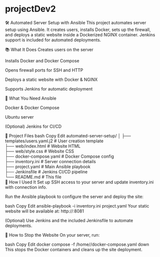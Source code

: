 # projectDev2

🛠️ Automated Server Setup with Ansible
This project automates server setup using Ansible. It creates users, installs Docker, sets up the firewall, and deploys a static website inside a Dockerized NGINX container. Jenkins support is included for automated deployments.

📚 What It Does
Creates users on the server

Installs Docker and Docker Compose

Opens firewall ports for SSH and HTTP

Deploys a static website with Docker & NGINX

Supports Jenkins for automatic deployment

🔧 What You Need
Ansible

Docker & Docker Compose

Ubuntu server

(Optional) Jenkins for CI/CD

📁 Project Files
bash
Copy
Edit
automated-server-setup/
│
├── templates/users.yaml.j2       # User creation template  
├── web/index.html                # Website HTML  
├── web/style.css                 # Website CSS  
├── docker-compose.yaml           # Docker Compose config  
├── inventory.ini                 # Server connection details  
├── project.yaml                  # Main Ansible playbook  
├── Jenkinsfile                  # Jenkins CI/CD pipeline  
└── README.md                    # This file  
🚀 How I Used It
Set up SSH access to your server and update inventory.ini with connection info.

Run the Ansible playbook to configure the server and deploy the site:

bash
Copy
Edit
ansible-playbook -i inventory.ini project.yaml
Your static website will be available at:
http://<server-ip>:8081

(Optional) Use Jenkins and the included Jenkinsfile to automate deployments.

🧹 How to Stop the Website
On your server, run:

bash
Copy
Edit
docker compose -f /home/<user>/docker-compose.yaml down
This stops the Docker containers and cleans up the site deployment.
